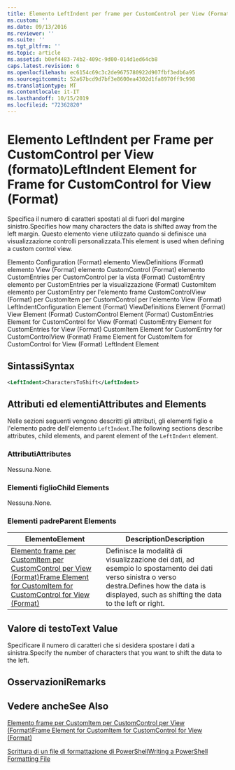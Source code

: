 ```yaml
---
title: Elemento LeftIndent per frame per CustomControl per View (Format) | Microsoft Docs
ms.custom: ''
ms.date: 09/13/2016
ms.reviewer: ''
ms.suite: ''
ms.tgt_pltfrm: ''
ms.topic: article
ms.assetid: b0ef4483-74b2-409c-9d00-014d1ed64cb8
caps.latest.revision: 6
ms.openlocfilehash: ec6154c69c3c2de9675780922d907fbf3edb6a95
ms.sourcegitcommit: 52a67bcd9d7bf3e8600ea4302d1fa8970ff9c998
ms.translationtype: MT
ms.contentlocale: it-IT
ms.lasthandoff: 10/15/2019
ms.locfileid: "72362820"
---
```

# <a name="leftindent-element-for-frame-for-customcontrol-for-view-format"></a><span data-ttu-id="71c6e-102">Elemento LeftIndent per Frame per CustomControl per View (formato)</span><span class="sxs-lookup"><span data-stu-id="71c6e-102">LeftIndent Element for Frame for CustomControl for View (Format)</span></span>

<span data-ttu-id="71c6e-103">Specifica il numero di caratteri spostati al di fuori del margine sinistro.</span><span class="sxs-lookup"><span data-stu-id="71c6e-103">Specifies how many characters the data is shifted away from the left margin.</span></span> <span data-ttu-id="71c6e-104">Questo elemento viene utilizzato quando si definisce una visualizzazione controlli personalizzata.</span><span class="sxs-lookup"><span data-stu-id="71c6e-104">This element is used when defining a custom control view.</span></span>

<span data-ttu-id="71c6e-105">Elemento Configuration (Format) elemento ViewDefinitions (Format) elemento View (Format) elemento CustomControl (Format) elemento CustomEntries per CustomControl per la vista (Format) CustomEntry elemento per CustomEntries per la visualizzazione (Format) CustomItem elemento per CustomEntry per l'elemento frame CustomControlView (Format) per CustomItem per CustomControl per l'elemento View (Format) LeftIndent</span><span class="sxs-lookup"><span data-stu-id="71c6e-105">Configuration Element (Format) ViewDefinitions Element (Format) View Element (Format) CustomControl Element (Format) CustomEntries Element for CustomControl for View (Format) CustomEntry Element for CustomEntries for View (Format) CustomItem Element for CustomEntry for CustomControlView (Format) Frame Element for CustomItem for CustomControl for View (Format) LeftIndent Element</span></span>

## <a name="syntax"></a><span data-ttu-id="71c6e-106">Sintassi</span><span class="sxs-lookup"><span data-stu-id="71c6e-106">Syntax</span></span>

```xml
<LeftIndent>CharactersToShift</LeftIndent>
```

## <a name="attributes-and-elements"></a><span data-ttu-id="71c6e-107">Attributi ed elementi</span><span class="sxs-lookup"><span data-stu-id="71c6e-107">Attributes and Elements</span></span>

<span data-ttu-id="71c6e-108">Nelle sezioni seguenti vengono descritti gli attributi, gli elementi figlio e l'elemento padre dell'elemento `LeftIndent`.</span><span class="sxs-lookup"><span data-stu-id="71c6e-108">The following sections describe attributes, child elements, and parent element of the `LeftIndent` element.</span></span>

### <a name="attributes"></a><span data-ttu-id="71c6e-109">Attributi</span><span class="sxs-lookup"><span data-stu-id="71c6e-109">Attributes</span></span>

<span data-ttu-id="71c6e-110">Nessuna.</span><span class="sxs-lookup"><span data-stu-id="71c6e-110">None.</span></span>

### <a name="child-elements"></a><span data-ttu-id="71c6e-111">Elementi figlio</span><span class="sxs-lookup"><span data-stu-id="71c6e-111">Child Elements</span></span>

<span data-ttu-id="71c6e-112">Nessuna.</span><span class="sxs-lookup"><span data-stu-id="71c6e-112">None.</span></span>

### <a name="parent-elements"></a><span data-ttu-id="71c6e-113">Elementi padre</span><span class="sxs-lookup"><span data-stu-id="71c6e-113">Parent Elements</span></span>

|<span data-ttu-id="71c6e-114">Elemento</span><span class="sxs-lookup"><span data-stu-id="71c6e-114">Element</span></span>|<span data-ttu-id="71c6e-115">Description</span><span class="sxs-lookup"><span data-stu-id="71c6e-115">Description</span></span>|
|-------------|-----------------|
|[<span data-ttu-id="71c6e-116">Elemento frame per CustomItem per CustomControl per View (Format)</span><span class="sxs-lookup"><span data-stu-id="71c6e-116">Frame Element for CustomItem for CustomControl for View (Format)</span></span>](./frame-element-for-customitem-for-customcontrol-for-view-format.md)|<span data-ttu-id="71c6e-117">Definisce la modalità di visualizzazione dei dati, ad esempio lo spostamento dei dati verso sinistra o verso destra.</span><span class="sxs-lookup"><span data-stu-id="71c6e-117">Defines how the data is displayed, such as shifting the data to the left or right.</span></span>|

## <a name="text-value"></a><span data-ttu-id="71c6e-118">Valore di testo</span><span class="sxs-lookup"><span data-stu-id="71c6e-118">Text Value</span></span>

<span data-ttu-id="71c6e-119">Specificare il numero di caratteri che si desidera spostare i dati a sinistra.</span><span class="sxs-lookup"><span data-stu-id="71c6e-119">Specify the number of characters that you want to shift the data to the left.</span></span>

## <a name="remarks"></a><span data-ttu-id="71c6e-120">Osservazioni</span><span class="sxs-lookup"><span data-stu-id="71c6e-120">Remarks</span></span>

## <a name="see-also"></a><span data-ttu-id="71c6e-121">Vedere anche</span><span class="sxs-lookup"><span data-stu-id="71c6e-121">See Also</span></span>

[<span data-ttu-id="71c6e-122">Elemento frame per CustomItem per CustomControl per View (Format)</span><span class="sxs-lookup"><span data-stu-id="71c6e-122">Frame Element for CustomItem for CustomControl for View (Format)</span></span>](./frame-element-for-customitem-for-customcontrol-for-view-format.md)

[<span data-ttu-id="71c6e-123">Scrittura di un file di formattazione di PowerShell</span><span class="sxs-lookup"><span data-stu-id="71c6e-123">Writing a PowerShell Formatting File</span></span>](./writing-a-powershell-formatting-file.md)
